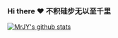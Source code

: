 ### Hi there :heart: 不积硅步无以至千里

<!--
**MrJY/MrJY** is a ✨ _special_ ✨ repository because its `README.md` (this file) appears on your GitHub profile.

Here are some ideas to get you started:

- 🔭 I’m currently working on ...
- 🌱 I’m currently learning ...
- 👯 I’m looking to collaborate on ...
- 🤔 I’m looking for help with ...
- 💬 Ask me about ...rJY
- 📫 How to reach me: ...
- 😄 Pronouns: ...
- ⚡ Fun fact: ...
-->
[![MrJY's github stats](https://github-readme-stats.vercel.app/api?username=MrJY)](https://github.com/MrJY/github-readme-stats)
